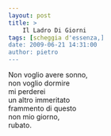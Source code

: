 ```yaml
---
layout: post
title: >
    Il Ladro Di Giorni
tags: [scheggia d'essenza,]
date: 2009-06-21 14:31:00
author: pietro
---
```

Non voglio avere sonno,<br/>non voglio dormire<br/>mi perderei<br/>un altro immeritato<br/>frammento di questo<br/>non mio giorno,<br/>rubato.
